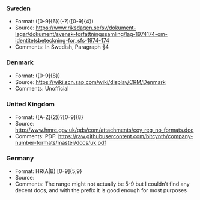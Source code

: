 ### Sweden
- Format: ([0-9]{6})(-?)([0-9]{4})
- Source: https://www.riksdagen.se/sv/dokument-lagar/dokument/svensk-forfattningssamling/lag-1974174-om-identitetsbeteckning-for_sfs-1974-174
- Comments: In Swedish, Paragraph §4

### Denmark
- Format: ([0-9]{8})
- Source: https://wiki.scn.sap.com/wiki/display/CRM/Denmark
- Comments: Unofficial

### United Kingdom
- Format: ([A-Z]{2})?[0-9]{8}
- Source: http://www.hmrc.gov.uk/gds/com/attachments/coy_reg_no_formats.doc
- Comments: PDF: https://raw.githubusercontent.com/bitcynth/company-number-formats/master/docs/uk.pdf

### Germany
- Format: HR(A|B) [0-9]{5,9}
- Source: 
- Comments: The range might not actually be 5-9 but I couldn't find any decent docs, and with the prefix it is good enough for most purposes


